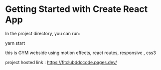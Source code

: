 # Getting Started with Create React App


In the project directory, you can run:

yarn start

this is GYM webside using motion effects, react routes, responsive , css3 

project hosted link :
https://fitclubddccode.pages.dev/


